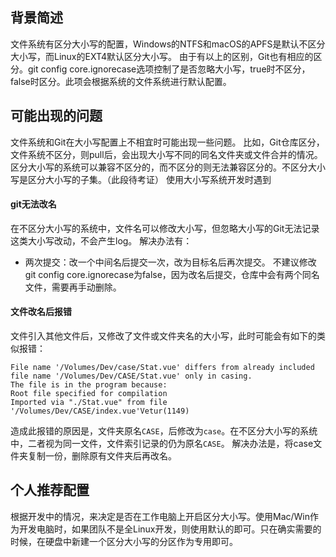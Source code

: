 ## 背景简述
文件系统有区分大小写的配置，Windows的NTFS和macOS的APFS是默认不区分大小写，而Linux的EXT4默认区分大小写。
由于有以上的区别，Git也有相应的区分。git config core.ignorecase选项控制了是否忽略大小写，true时不区分，false时区分。此项会根据系统的文件系统进行默认配置。
## 可能出现的问题
文件系统和Git在大小写配置上不相宜时可能出现一些问题。
比如，Git仓库区分，文件系统不区分，则pull后，会出现大小写不同的同名文件夹或文件合并的情况。
区分大小写的系统可以兼容不区分的，而不区分的则无法兼容区分的。不区分大小写是区分大小写的子集。（此段待考证）
使用大小写系统开发时遇到
#### git无法改名
在不区分大小写的系统中，文件名可以修改大小写，但忽略大小写的Git无法记录这类大小写改动，不会产生log。
解决办法有：
- 两次提交：改一个中间名后提交一次，改为目标名后再次提交。
不建议修改git config core.ignorecase为false，因为改名后提交，仓库中会有两个同名文件，需要再手动删除。

#### 文件改名后报错
文件引入其他文件后，又修改了文件或文件夹名的大小写，此时可能会有如下的类似报错：
```
File name '/Volumes/Dev/case/Stat.vue' differs from already included file name '/Volumes/Dev/CASE/Stat.vue' only in casing.  
The file is in the program because:  
Root file specified for compilation  
Imported via "./Stat.vue" from file '/Volumes/Dev/CASE/index.vue'Vetur(1149)
```
造成此报错的原因是，文件夹原名`CASE`，后修改为`case`。在不区分大小写的系统中，二者视为同一文件，文件索引记录的仍为原名`CASE`。
解决办法是，将case文件夹复制一份，删除原有文件夹后再改名。
## 个人推荐配置
根据开发中的情况，来决定是否在工作电脑上开启区分大小写。使用Mac/Win作为开发电脑时，如果团队不是全Linux开发，则使用默认的即可。只在确实需要的时候，在硬盘中新建一个区分大小写的分区作为专用即可。